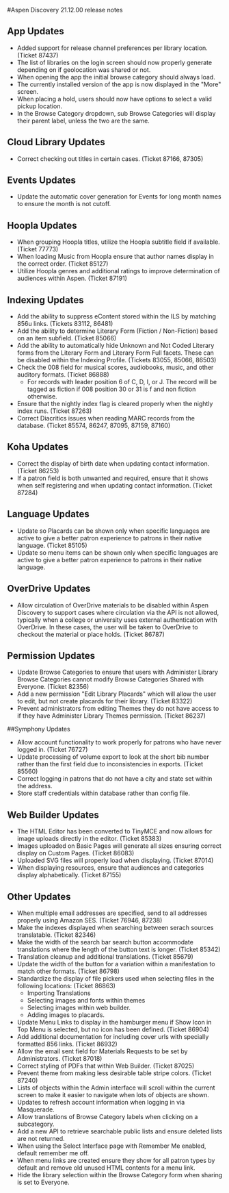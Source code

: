 #Aspen Discovery 21.12.00 release notes
## App Updates
- Added support for release channel preferences per library location. (Ticket 87437)
- The list of libraries on the login screen should now properly generate depending on if geolocation was shared or not.
- When opening the app the initial browse category should always load.
- The currently installed version of the app is now displayed in the "More" screen.
- When placing a hold, users should now have options to select a valid pickup location.
- In the Browse Category dropdown, sub Browse Categories will display their parent label, unless the two are the same.

## Cloud Library Updates
- Correct checking out titles in certain cases. (Ticket 87166, 87305)

## Events Updates
- Update the automatic cover generation for Events for long month names to ensure the month is not cutoff. 

## Hoopla Updates 
- When grouping Hoopla titles, utilize the Hoopla subtitle field if available. (Ticket 77773)
- When loading Music from Hoopla ensure that author names display in the correct order. (Ticket 85127)
- Utilize Hoopla genres and additional ratings to improve determination of audiences within Aspen. (Ticket 87191)

## Indexing Updates
- Add the ability to suppress eContent stored within the ILS by matching 856u links. (Tickets 83112, 86481)
- Add the ability to determine Literary Form (Fiction / Non-Fiction) based on an item subfield. (Ticket 85066)
- Add the ability to automatically hide Unknown and Not Coded Literary forms from the Literary Form and Literary Form Full facets.  These can be disabled within the Indexing Profile. (Tickets 83055, 85066, 86503)
- Check the 008 field for musical scores, audiobooks, music, and other auditory formats. (Ticket 86888)
  - For records with leader position 6 of C, D, I, or J.  The record will be tagged as fiction if 008 position 30 or 31 is f and non fiction otherwise. 
- Ensure that the nightly index flag is cleared properly when the nightly index runs. (Ticket 87263)
- Correct Diacritics issues when reading MARC records from the database. (Ticket 85574, 86247, 87095, 87159, 87160)

## Koha Updates
- Correct the display of birth date when updating contact information. (Ticket 86253)
- If a patron field is both unwanted and required, ensure that it shows when self registering and when updating contact information. (Ticket 87284) 

## Language Updates
- Update so Placards can be shown only when specific languages are active to give a better patron experience to patrons in their native language. (Ticket 85105)
- Update so menu items can be shown only when specific languages are active to give a better patron experience to patrons in their native language.

## OverDrive Updates
- Allow circulation of OverDrive materials to be disabled within Aspen Discovery to support cases where circulation via the API is not allowed, typically when a college or university uses external authentication with OverDrive.  In these cases, the user will be taken to OverDrive to checkout the material or place holds. (Ticket 86787)

## Permission Updates
- Update Browse Categories to ensure that users with Administer Library Browse Categories cannot modify Browse Categories Shared with Everyone. (Ticket 82356)
- Add a new permission "Edit Library Placards" which will allow the user to edit, but not create placards for their library. (Ticket 83322) 
- Prevent administrators from editing Themes they do not have access to if they have Administer Library Themes permission. (Ticket 86237)

##Symphony Updates
- Allow account functionality to work properly for patrons who have never logged in. (Ticket 76727)
- Update processing of volume export to look at the short bib number rather than the first field due to inconsistencies in exports. (Ticket 85560)
- Correct logging in patrons that do not have a city and state set within the address. 
- Store staff credentials within database rather than config file.  

## Web Builder Updates
- The HTML Editor has been converted to TinyMCE and now allows for image uploads directly in the editor. (Ticket 85383)
- Images uploaded on Basic Pages will generate all sizes ensuring correct display on Custom Pages. (Ticket 86083)
- Uploaded SVG files will properly load when displaying. (Ticket 87014)
- When displaying resources, ensure that audiences and categories display alphabetically. (Ticket 87155)

## Other Updates
- When multiple email addresses are specified, send to all addresses properly using Amazon SES. (Ticket 76946, 87238)
- Make the indexes displayed when searching between serach sources translatable. (Ticket 82346)
- Make the width of the search bar search button accommodate translations where the length of the button text is longer. (Ticket 85342)
- Translation cleanup and additional translations. (Ticket 85679)
- Update the width of the button for a variation within a manifestation to match other formats. (Ticket 86798)
- Standardize the display of file pickers used when selecting files in the following locations: (Ticket 86863)
  - Importing Translations
  - Selecting images and fonts within themes
  - Selecting images within web builder.
  - Adding images to placards.
- Update Menu Links to display in the hamburger menu if Show Icon in Top Menu is selected, but no icon has been defined. (Ticket 86904)
- Add additional documentation for including cover urls with specially formatted 856 links. (Ticket 86932)
- Allow the email sent field for Materials Requests to be set by Administrators. (Ticket 87018)
- Correct styling of PDFs that within Web Builder. (Ticket 87025)
- Prevent theme from making less desirable table stripe colors. (Ticket 87240)
- Lists of objects within the Admin interface will scroll within the current screen to make it easier to navigate when lots of objects are shown.
- Updates to refresh account information when logging in via Masquerade. 
- Allow translations of Browse Category labels when clicking on a subcategory. 
- Add a new API to retrieve searchable public lists and ensure deleted lists are not returned. 
- When using the Select Interface page with Remember Me enabled, default remember me off.
- When menu links are created ensure they show for all patron types by default and remove old unused HTML contents for a menu link. 
- Hide the library selection within the Browse Category form when sharing is set to Everyone.